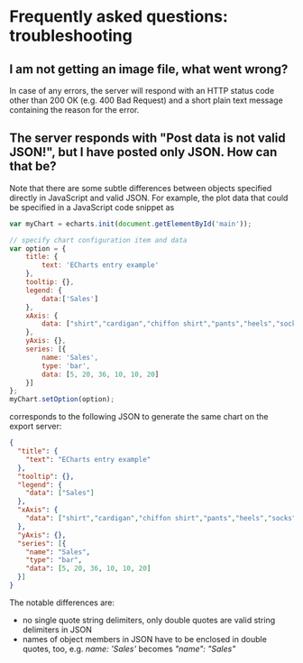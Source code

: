 # Frequently asked questions: troubleshooting

## I am not getting an image file, what went wrong?

In case of any errors, the server will respond with an HTTP status code other
than 200 OK (e.g. 400 Bad Request) and a short plain text message containing the
reason for the error.

## The server responds with "Post data is not valid JSON!", but I have posted only JSON. How can that be?

Note that there are some subtle differences between objects specified directly
in JavaScript and valid JSON. For example, the plot data that could be specified
in a JavaScript code snippet as

```js
var myChart = echarts.init(document.getElementById('main'));

// specify chart configuration item and data
var option = {
    title: {
        text: 'ECharts entry example'
    },
    tooltip: {},
    legend: {
        data:['Sales']
    },
    xAxis: {
        data: ["shirt","cardigan","chiffon shirt","pants","heels","socks"]
    },
    yAxis: {},
    series: [{
        name: 'Sales',
        type: 'bar',
        data: [5, 20, 36, 10, 10, 20]
    }]
};
myChart.setOption(option);
```

corresponds to the following JSON to generate the same chart on the export
server:

```json
{
  "title": {
    "text": "ECharts entry example"
  },
  "tooltip": {},
  "legend": {
    "data": ["Sales"]
  },
  "xAxis": {
    "data": ["shirt","cardigan","chiffon shirt","pants","heels","socks"]
  },
  "yAxis": {},
  "series": [{
    "name": "Sales",
    "type": "bar",
    "data": [5, 20, 36, 10, 10, 20]
  }]
}
```

The notable differences are:

* no single quote string delimiters, only double quotes are valid string
  delimiters in JSON
* names of object members in JSON have to be enclosed in double quotes, too,
  e.g. _name: 'Sales'_ becomes _"name": "Sales"_
